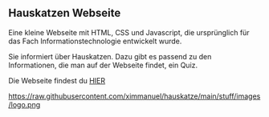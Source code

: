 ## Hauskatzen Webseite

Eine kleine Webseite mit HTML, CSS und Javascript, die ursprünglich
für das Fach Informationstechnologie entwickelt wurde.

Sie informiert über Hauskatzen. Dazu gibt es passend
zu den Informationen, die man auf der Webseite findet, ein Quiz.

Die Webseite findest du [HIER](https://immanuelm.de/hauskatze)

https://raw.githubusercontent.com/ximmanuel/hauskatze/main/stuff/images/logo.png
